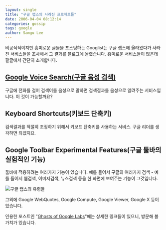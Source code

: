 ```yaml
---
layout: single
title: "구글 랩스의 사라진 프로젝트들"
date: 2006-04-04 08:12:14
categories: gossip
tags: google
author: Samgu Lee
---
```


비공식적이지만 흥미로운 글들을 포스팅하는 Googlist는 구글 랩스에 올라왔다가 사라진 서비스들을 조사해서 그 결과를 블로그에 올렸습니다. 흥미로운 서비스들이 많은데 팔글에서 간단히 소개합니다.

## [Google Voice Search(구글 음성 검색)](http://labs1.google.com/gvs.html)

구글에 전화를 걸어 검색어를 음성으로 말하면 검색결과를 음성으로 알려주는 서비스입니다. 이 것이 가능할까요?

## Keyboard Shortcuts(키보드 단축키)

검색결과를 적절히 조정하기 위해서 키보드 단축키를 사용하는 서비스. 구글 리더를 생각하면 되겠지요.

## Google Toolbar Experimental Features(구글 툴바의 실험적인 기능)

툴바에 적용하려는 여러가지 기능이 있습니다. 예를 들어서 구글의 여러가지 검색 - 예를 들어서 웹검색, 이미지검색, 뉴스검색 등을 한 화면에 보여주는 기능이 그것입니다.

![구글 랩스의 유령들](https://static.flickr.com/41/122481073_7cbf0bb849_o.jpg)

그외에 Google WebQuotes, Google Compute, Google Viewer, Google X 등이 있습니다.

인용한 포스트인 "[Ghosts of Google Labs](http://thegooglist.blogspot.com/2006/04/ghosts-of-google-labs.html)"에는 상세한 링크들이 있으니, 방문해 볼 가치가 있습니다.
